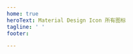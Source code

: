 ```yaml
---
home: true
heroText: Material Design Icon 所有图标
tagline: ' '
footer:  

---
```



<search :max="0"/>
